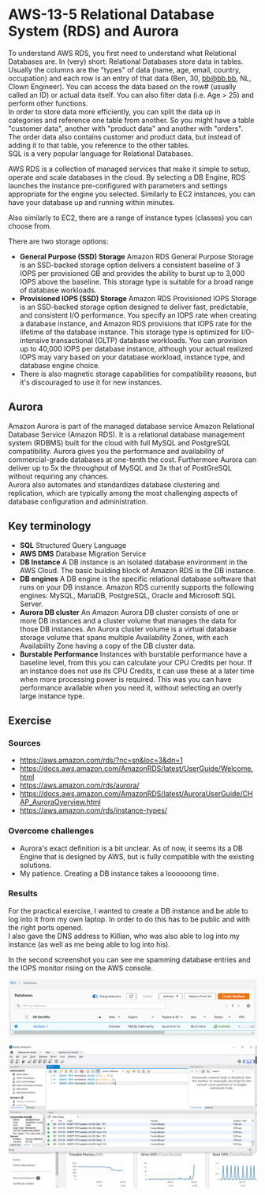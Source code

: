 # AWS-13-5 Relational Database System (RDS) and Aurora
To understand AWS RDS, you first need to understand what Relational Databases are. In (very) short: Relational Databases store data in tables. Usually the columns are the "types" of data (name, age, email, country, occupation) and each row is an entry of that data (Ben, 30, bb@bb.bb, NL, Clown Engineer). You can access the data based on the row# (usually called an ID) or actual data itself. You can also filter data (i.e. Age > 25) and perform other functions.  
In order to store data more efficiently, you can split the data up in categories and reference one table from another. So you might have a table "customer data", another with "product data" and another with "orders". The order data also contains customer and product data, but instead of adding it to that table, you reference to the other tables.  
SQL is a very popular language for Relational Databases.  
  
AWS RDS is a collection of managed services that make it simple to setup, operate and scale databases in the cloud. By selecting a DB Engine, RDS launches the instance pre-configured with parameters and settings appropriate for the engine you selected. Similarly to EC2 instances, you can have your database up and running within minutes.  
  
Also similarly to EC2, there are a range of instance types (classes) you can choose from.

There are two storage options:
- **General Purpose (SSD) Storage** Amazon RDS General Purpose Storage is an SSD-backed storage option delivers a consistent baseline of 3 IOPS per provisioned GB and provides the ability to burst up to 3,000 IOPS above the baseline. This storage type is suitable for a broad range of database workloads.
- **Provisioned IOPS (SSD) Storage** Amazon RDS Provisioned IOPS Storage is an SSD-backed storage option designed to deliver fast, predictable, and consistent I/O performance. You specify an IOPS rate when creating a database instance, and Amazon RDS provisions that IOPS rate for the lifetime of the database instance. This storage type is optimized for I/O-intensive transactional (OLTP) database workloads. You can provision up to 40,000 IOPS per database instance, although your actual realized IOPS may vary based on your database workload, instance type, and database engine choice.
- There is also magnetic storage capabilities for compatibility reasons, but it's discouraged to use it for new instances.

## Aurora
Amazon Aurora is part of the managed database service Amazon Relational Database Service (Amazon RDS). It is a relational database management system (RDBMS) built for the cloud with full MySQL and PostgreSQL compatibility. Aurora gives you the performance and availability of commercial-grade databases at one-tenth the cost. Furthermore Aurora can deliver up to 5x the throughput of MySQL and 3x that of PostGreSQL without requiring any chances.  
Aurora also automates and standardizes database clustering and replication, which are typically among the most challenging aspects of database configuration and administration.


## Key terminology
- **SQL** Structured Query Language
- **AWS DMS** Database Migration Service
- **DB Instance** A DB instance is an isolated database environment in the AWS Cloud. The basic building block of Amazon RDS is the DB instance.
- **DB engines** A DB engine is the specific relational database software that runs on your DB instance. Amazon RDS currently supports the following engines: MySQL, MariaDB, PostgreSQL, Oracle and Microsoft SQL Server.
- **Aurora DB cluster** An Amazon Aurora DB cluster consists of one or more DB instances and a cluster volume that manages the data for those DB instances. An Aurora cluster volume is a virtual database storage volume that spans multiple Availability Zones, with each Availability Zone having a copy of the DB cluster data.
- **Burstable Performance** Instances with burstable performance have a baseline level, from this you can calculate your CPU Credits per hour. If an instance does not use its CPU Credits, it can use these at a later time when more processing power is required. This was you can have performance available when you need it, without selecting an overly large instance type.
  

## Exercise
### Sources
- https://aws.amazon.com/rds/?nc=sn&loc=3&dn=1
- https://docs.aws.amazon.com/AmazonRDS/latest/UserGuide/Welcome.html
- https://aws.amazon.com/rds/aurora/
- https://docs.aws.amazon.com/AmazonRDS/latest/AuroraUserGuide/CHAP_AuroraOverview.html
- https://aws.amazon.com/rds/instance-types/

### Overcome challenges
- Aurora's exact definition is a bit unclear. As of now, it seems its a DB Engine that is designed by AWS, but is fully compatible with the existing solutions.
- My patience. Creating a DB instance takes a loooooong time.

### Results
For the practical exercise, I wanted to create a DB instance and be able to log into it from my own laptop. In order to do this has to be public and with the right ports opened.  
I also gave the DNS address to Killian, who was also able to log into my instance (as well as me being able to log into his).
  
In the second screenshot you can see me spamming database entries and the IOPS monitor rising on the AWS console.  
  
![AWS-13-5 DB](../00_includes/CLOUD02/AWS-13-5-1.png)  
  
![AWS-13-5 DB and Workbench](../00_includes/CLOUD02/AWS-13-5-2.png)  